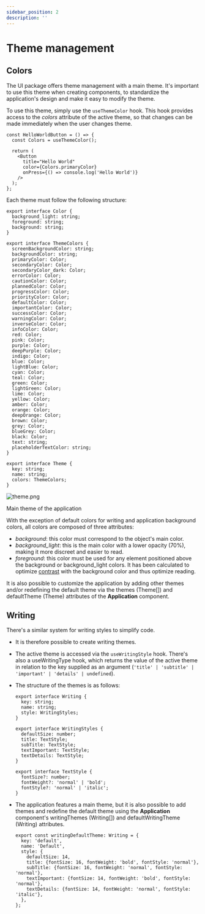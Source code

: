 ```yaml
---
sidebar_position: 2
description: ''
---
```


# Theme management

## Colors

The UI package offers theme management with a main theme. It's important to use this theme when creating components, to standardize the application's design and make it easy to modify the theme.

To use this theme, simply use the `useThemeColor` hook. This hook provides access to the _colors_ attribute of the active theme, so that changes can be made immediately when the user changes theme.

```tsx
const HelloWorldButton = () => {
  const Colors = useThemeColor();

  return (
    <Button
      title="Hello World"
      color={Colors.primaryColor}
      onPress={() => console.log('Hello World')}
    />
  );
};
```

Each theme must follow the following structure:

```tsx
export interface Color {
  background_light: string;
  foreground: string;
  background: string;
}

export interface ThemeColors {
  screenBackgroundColor: string;
  backgroundColor: string;
  primaryColor: Color;
  secondaryColor: Color;
  secondaryColor_dark: Color;
  errorColor: Color;
  cautionColor: Color;
  plannedColor: Color;
  progressColor: Color;
  priorityColor: Color;
  defaultColor: Color;
  importantColor: Color;
  successColor: Color;
  warningColor: Color;
  inverseColor: Color;
  infoColor: Color;
  red: Color;
  pink: Color;
  purple: Color;
  deepPurple: Color;
  indigo: Color;
  blue: Color;
  lightBlue: Color;
  cyan: Color;
  teal: Color;
  green: Color;
  lightGreen: Color;
  lime: Color;
  yellow: Color;
  amber: Color;
  orange: Color;
  deepOrange: Color;
  brown: Color;
  grey: Color;
  blueGrey: Color;
  black: Color;
  text: string;
  placeholderTextColor: string;
}

export interface Theme {
  key: string;
  name: string;
  colors: ThemeColors;
}
```

![theme.png](/img/en/theme_purple.png)

Main theme of the application

With the exception of default colors for writing and application background colors, all colors are composed of three attributes:

- _background_: this color must correspond to the object's main color.
- _background_light_: this is the main color with a lower opacity (70%), making it more discreet and easier to read.
- _foreground_: this color must be used for any element positioned above the background or background_light colors. It has been calculated to optimize [contrast](https://coolors.co/contrast-checker/112a46-acc8e5) with the background color and thus optimize reading.

It is also possible to customize the application by adding other themes and/or redefining the default theme via the themes (Theme[]) and defaultTheme (Theme) attributes of the **Application** component.

## Writing

There's a similar system for writing styles to simplify code.

- It is therefore possible to create writing themes.
- The active theme is accessed via the `useWritingStyle` hook. There's also a useWritingType hook, which returns the value of the active theme in relation to the key supplied as an argument (`'title' | 'subtitle' | 'important' | 'details' | undefined`).
- The structure of the themes is as follows:

  ```tsx
  export interface Writing {
    key: string;
    name: string;
    style: WritingStyles;
  }

  export interface WritingStyles {
    defaultSize: number;
    title: TextStyle;
    subTitle: TextStyle;
    textImportant: TextStyle;
    textDetails: TextStyle;
  }

  export interface TextStyle {
    fontSize?: number;
    fontWeight?: 'normal' | 'bold';
    fontStyle?: 'normal' | 'italic';
  }
  ```

- The application features a main theme, but it is also possible to add themes and redefine the default theme using the **Application** component's writingThemes (Writing[]) and defaultWritingTheme (Writing) attributes.

  ```tsx
  export const writingDefaultTheme: Writing = {
    key: 'default',
    name: 'Default',
    style: {
      defaultSize: 14,
      title: {fontSize: 16, fontWeight: 'bold', fontStyle: 'normal'},
      subTitle: {fontSize: 16, fontWeight: 'normal', fontStyle: 'normal'},
      textImportant: {fontSize: 14, fontWeight: 'bold', fontStyle: 'normal'},
      textDetails: {fontSize: 14, fontWeight: 'normal', fontStyle: 'italic'},
    },
  };
  ```
